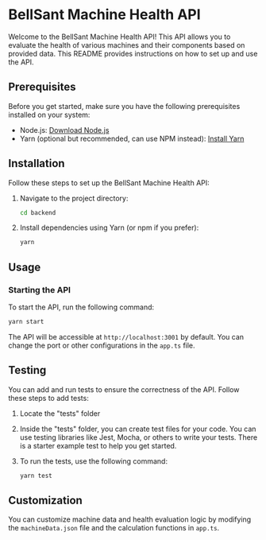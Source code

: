# BellSant Machine Health API

Welcome to the BellSant Machine Health API! This API allows you to evaluate the health of various machines and their components based on provided data. This README provides instructions on how to set up and use the API.

## Prerequisites

Before you get started, make sure you have the following prerequisites installed on your system:

- Node.js: [Download Node.js](https://nodejs.org/)
- Yarn (optional but recommended, can use NPM instead): [Install Yarn](https://classic.yarnpkg.com/en/docs/install/)

## Installation

Follow these steps to set up the BellSant Machine Health API:

1. Navigate to the project directory:

   ```bash
   cd backend
   ```

2. Install dependencies using Yarn (or npm if you prefer):

   ```bash
   yarn
   ```

## Usage

### Starting the API

To start the API, run the following command:

```bash
yarn start
```

The API will be accessible at `http://localhost:3001` by default. You can change the port or other configurations in the `app.ts` file.

## Testing

You can add and run tests to ensure the correctness of the API. Follow these steps to add tests:

1. Locate the "tests" folder

2. Inside the "tests" folder, you can create test files for your code. You can use testing libraries like Jest, Mocha, or others to write your tests. There is a starter example test to help you get started.

3. To run the tests, use the following command:

   ```bash
   yarn test
   ```

## Customization

You can customize machine data and health evaluation logic by modifying the `machineData.json` file and the calculation functions in `app.ts`.
